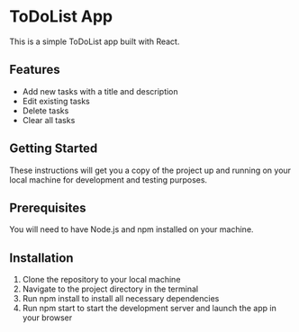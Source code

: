 # ToDoList App
This is a simple ToDoList app built with React.

## Features
* Add new tasks with a title and description
* Edit existing tasks
* Delete tasks
* Clear all tasks
## Getting Started
These instructions will get you a copy of the project up and running on your local machine for development and testing purposes.

## Prerequisites
You will need to have Node.js and npm installed on your machine.

## Installation
1. Clone the repository to your local machine
2. Navigate to the project directory in the terminal
3. Run npm install to install all necessary dependencies
4. Run npm start to start the development server and launch the app in your browser
